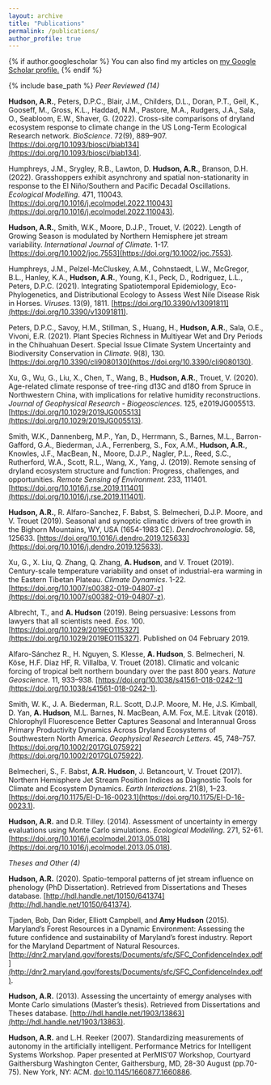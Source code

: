 ```yaml
---
layout: archive
title: "Publications"
permalink: /publications/
author_profile: true
---
```


{% if author.googlescholar %}
  You can also find my articles on <u><a href="{{author.googlescholar}}">my Google Scholar profile</a>.</u>
{% endif %}

{% include base_path %}
*Peer Reviewed (14)*

**Hudson, A.R.**, Peters, D.P.C., Blair, J.M., Childers, D.L., Doran, P.T., Geil, K., Gooseff, M., Gross, K.L., Haddad, N.M., Pastore, M.A., Rudgers, J.A., Sala, O., Seabloom, E.W., Shaver, G. (2022). Cross-site comparisons of dryland ecosystem response to climate change in the US Long-Term Ecological Research network. *BioScience*. 72(9), 889–907. [https://doi.org/10.1093/biosci/biab134](https://doi.org/10.1093/biosci/biab134).

Humphreys, J.M., Srygley, R.B., Lawton, D. **Hudson, A.R.**, Branson, D.H. (2022). Grasshoppers exhibit asynchrony and spatial non-stationarity in response to the El Niño/Southern and Pacific Decadal Oscillations. *Ecological Modelling*. 471, 110043. [https://doi.org/10.1016/j.ecolmodel.2022.110043](https://doi.org/10.1016/j.ecolmodel.2022.110043).

**Hudson, A.R.**, Smith, W.K., Moore, D.J.P., Trouet, V. (2022). Length of Growing Season is modulated by Northern Hemisphere jet stream variability. *International Journal of Climate*. 1-17. [https://doi.org/10.1002/joc.7553](https://doi.org/10.1002/joc.7553).

Humphreys, J.M., Pelzel-McCluskey, A.M., Cohnstaedt, L.W., McGregor, B.L., Hanley, K.A., **Hudson, A.R.**, Young, K.I., Peck, D., Rodriguez, L.L., Peters, D.P.C. (2021). Integrating Spatiotemporal Epidemiology, Eco-Phylogenetics, and Distributional Ecology to Assess West Nile Disease Risk in Horses. *Viruses*. 13(9), 1811. [https://doi.org/10.3390/v13091811](https://doi.org/10.3390/v13091811).

Peters, D.P.C., Savoy, H.M., Stillman, S., Huang, H., **Hudson, A.R.**, Sala, O.E., Vivoni, E.R. (2021). Plant Species Richness in Multiyear Wet and Dry Periods in the Chihuahuan Desert. Special Issue Climate System Uncertainty and Biodiversity Conservation in *Climate*. 9(8), 130. [https://doi.org/10.3390/cli9080130](https://doi.org/10.3390/cli9080130). 

Xu, G., Wu, G., Liu, X., Chen, T., Wang, B., **Hudson, A.R.**, Trouet, V. (2020). Age-related climate response of tree-ring d13C and d18O from Spruce in Northwestern China, with implications for relative humidity reconstructions. *Journal of Geophysical Research - Biogeosciences*. 125, e2019JG005513. [https://doi.org/10.1029/2019JG005513](https://doi.org/10.1029/2019JG005513).

Smith, W.K., Dannenberg, M.P., Yan, D., Herrmann, S., Barnes, M.L., Barron-Gafford, G.A., Biederman, J.A., Ferrenberg, S., Fox, A.M., **Hudson, A.R.**, Knowles, J.F., MacBean, N., Moore, D.J.P., Nagler, P.L., Reed, S.C., Rutherford, W.A., Scott, R.L., Wang, X., Yang, J. (2019). Remote sensing of dryland ecosystem structure and function: Progress, challenges, and opportunities. *Remote Sensing of Environment*. 233, 111401. [https://doi.org/10.1016/j.rse.2019.111401](https://doi.org/10.1016/j.rse.2019.111401).

**Hudson, A.R.**, R. Alfaro-Sanchez, F. Babst, S. Belmecheri, D.J.P. Moore, and V. Trouet (2019). Seasonal and synoptic climatic drivers of tree growth in the Bighorn Mountains, WY, USA (1654-1983 CE). *Dendrochronologia*. 58, 125633. [https://doi.org/10.1016/j.dendro.2019.125633](https://doi.org/10.1016/j.dendro.2019.125633).

Xu, G., X. Liu, Q. Zhang, Q. Zhang, **A. Hudson**, and V. Trouet (2019). Century-scale temperature variability and onset of industrial-era warming in the Eastern Tibetan Plateau. *Climate Dynamics*. 1-22. [https://doi.org/10.1007/s00382-019-04807-z](https://doi.org/10.1007/s00382-019-04807-z). 

Albrecht, T., and **A. Hudson** (2019). Being persuasive: Lessons from lawyers that all scientists need. *Eos*. 100. [https://doi.org/10.1029/2019EO115327](https://doi.org/10.1029/2019EO115327). Published on 04 February 2019.

Alfaro-Sánchez R., H. Nguyen, S. Klesse, **A. Hudson**, S. Belmecheri, N. Köse, H.F. Diaz HF, R. Villalba, V. Trouet (2018). Climatic and volcanic forcing of tropical belt northern boundary over the past 800 years. *Nature Geoscience*. 11, 933–938. [https://doi.org/10.1038/s41561-018-0242-1](https://doi.org/10.1038/s41561-018-0242-1). 

Smith, W. K., J. A. Biederman, R.L. Scott, D.J.P. Moore, M. He, J.S. Kimball, D. Yan, **A. Hudson**, M.L. Barnes, N. MacBean, A.M. Fox, M.E. Litvak (2018). Chlorophyll Fluorescence Better Captures Seasonal and Interannual Gross Primary Productivity Dynamics Across Dryland Ecosystems of Southwestern North America. *Geophysical Research Letters*. 45, 748–757. [https://doi.org/10.1002/2017GL075922](https://doi.org/10.1002/2017GL075922). 

Belmecheri, S., F. Babst, **A.R. Hudson**, J. Betancourt, V. Trouet (2017). Northern Hemisphere Jet Stream Position Indices as Diagnostic Tools for Climate and Ecosystem Dynamics. *Earth Interactions*. 21(8), 1–23. [https://doi.org/10.1175/EI-D-16-0023.1](https://doi.org/10.1175/EI-D-16-0023.1). 

**Hudson, A.R.** and D.R. Tilley. (2014). Assessment of uncertainty in emergy evaluations using Monte Carlo simulations. *Ecological Modelling*. 271, 52-61. [https://doi.org/10.1016/j.ecolmodel.2013.05.018](https://doi.org/10.1016/j.ecolmodel.2013.05.018).

*Theses and Other (4)*

**Hudson, A.R.** (2020). Spatio-temporal patterns of jet stream influence on phenology (PhD Dissertation). Retrieved from Dissertations and Theses database. [http://hdl.handle.net/10150/641374](http://hdl.handle.net/10150/641374).

Tjaden, Bob, Dan Rider, Elliott Campbell, and **Amy Hudson** (2015). Maryland’s Forest Resources in a Dynamic Environment: Assessing the future confidence and sustainability of Maryland’s forest industry. Report for the Maryland Department of Natural Resources. [http://dnr2.maryland.gov/forests/Documents/sfc/SFC_ConfidenceIndex.pdf](http://dnr2.maryland.gov/forests/Documents/sfc/SFC_ConfidenceIndex.pdf). 

**Hudson, A.R.** (2013). Assessing the uncertainty of emergy analyses with Monte Carlo simulations (Master’s thesis). Retrieved from Dissertations and Theses database. [http://hdl.handle.net/1903/13863](http://hdl.handle.net/1903/13863).

**Hudson, A.R.** and L.H. Reeker (2007). Standardizing measurements of autonomy in the artificially intelligent. Performance Metrics for Intelligent Systems Workshop. Paper presented at PerMIS’07 Workshop, Courtyard Gaithersburg Washington Center, Gaithersburg, MD, 28-30 August (pp.70-75). New York, NY: ACM. [doi:10.1145/1660877.1660886](doi:10.1145/1660877.1660886).
